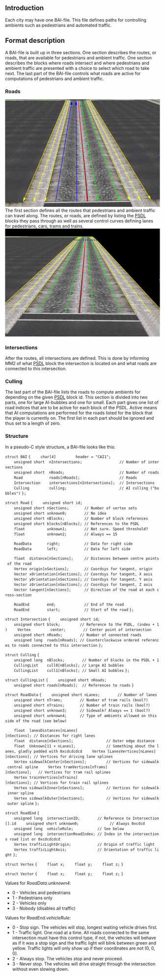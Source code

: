## Introduction

Each city may have one BAI-file. This file defines paths for controlling
ambients such as pedestrians and automated traffic.

## Format description

A BAI-file is built up in three sections. One section describes the
routes, or roads, that are available for pedestrians and ambient
traffic. One section describes the blocks where roads intersect and
where pedestrians and ambient traffic are presented with a choice to
select which road to take next. The last part of the BAI-file controls
what roads are active for computations of pedestrians and ambient
traffic.

### Roads

![Route.jpg](Route.jpg "Route.jpg") The first section defines all the
routes that pedestrians and ambient traffic can travel along. The
routes, or roads, are defined by listing the [PSDL](PSDL "wikilink")
blocks they pass through as well as several control curves defining
lanes for pedestrians, cars, trams and trains.
![Route-oneway.jpg](Route-oneway.jpg "Route-oneway.jpg")

### Intersections

After the routes, all intersections are defined. This is done by
informing MM2 of what [PSDL](PSDL "wikilink") block the intersection is
located on and what roads are connected to this intersection.

### Culling

The last part of the BAI-file lists the roads to compute ambients for
depending on the given [PSDL](PSDL "wikilink") block id. This section is
divided into two parts, one for large AI-bubbles and one for small. Each
part gives one list of road indices that are to be active for each block
of the PSDL. Active means that AI computations are performed for the
roads listed for the block that the player is currently on. The first
list in each part should be ignored and thus set to a length of zero.

### Structure

In a pseudo-C style structure, a BAI-file looks like this:

`struct BAI`
`{`
`    char[4]         header = "CAI1";`
`    unsigned short  nIntersections;                 // Number of intersections`
`    unsigned short  nRoads;                         // Number of roads`
`    Road            roads[nRoads];                  // Roads`
`    Intersection    intersections[nIntersections];  // Intersections`
`    Culling         culling;                        // AI culling ("bubbles")`
`}; `

`struct Road`
`{`
`    unsigned short id;`
`    unsigned short nSections;       // Number of vertex sets`
`    unsigned short unknown0;        // No idea`
`    unsigned short nBlocks;         // Number of block references`
`    unsigned short blocks[nBlocks]; // References to the PSDL`
`    float          unknown1;        // Not sure. Speed threshold?`
`    float          unknown2;        // Always == 15`

`    RoadData       right;           // Data for right side`
`    RoadData       left;            // Data for left side`

`    float  distance[nSections];     // Distances between centre points of the road`
`    Vertex origin[nSections];       // Coordsys for tangent, origin`
`    Vector xOrientation[nSections]; // Coordsys for tangent, X axis`
`    Vector yOrientation[nSections]; // Coordsys for tangent, Y axis`
`    Vector zOrientation[nSections]; // Coordsys for tangent, Z axis`
`    Vector tangent[nSections];      // Direction of the road at each cross-section`

`    RoadEnd        end;             // End of the road`
`    RoadEnd        start;           // Start of the road`
`};`

`struct Intersection`
`{`
`    unsigned short id;`
`    unsigned short block;         // Reference to the PSDL, (index + 1)`
`    Vertex         center;        // Center point of intersection`
`    unsigned short nRoads;        // Number of connected roads`
`    unsigned long  roads[nRoads]; // Counterclockwise ordered references to roads connected to this intersection`
`};`

`struct Culling`
`{`
`    unsigned long  nBlocks;        // Number of blocks in the PSDL + 1`
`    CullingList    cull0[nBlocks]; // Large AI bubbles`
`    CullingList    cull1[nBlocks]; // Small AI bubbles`
`};`

`struct CullingList`
`{`
`    unsigned short nRoads;`
`    unsigned short roads[nRoads];  // References to roads`
`}`

`struct RoadData`
`{`
`    unsigned short nLanes;        // Number of lanes`
`    unsigned short nTrams;        // Number of tram rails (bool?)`
`    unsigned short nTrains;       // Number of train rails (bool?)`
`    unsigned short unknown3;      // Sidewalk? Always == 1 (bool?)`
`    unsigned short unknown4;      // Type of ambients allowed on this side of the road (see below)`

`    float  lanesDistances[nLanes][nSections]; // Distances for right lanes`
`    float  distance[nSections];               // Outer edge distance`
`    float  Unknown[11 + nLanes];              // Something about the lanes, gladly padded with 0xcdcdcdcd`
`    Vertex lLanesVertices[nLanes][nSections]; // Vertices for driving lane splines`
`    Vertex sidewalkCenter[nSections];         // Vertices for sidewalk central spline`
`    Vertex tramVertices[nTrams][nSections];   // Vertices for tram rail splines`
`    Vertex trainVertices[nTrains][nSections]; // Vertices for train rail splines`
`    Vertex sidewalkInner[nSections];          // Vertices for sidewalk inner spline`
`    Vertex sidewalkOuter[nSections];          // Vertices for sidewalk outer spline`
`};`

`struct RoadEnd`
`{`
`    unsigned long  intersectionID;        // Reference to Intersection[].id`
`    unsigned short unknown0;              // Always 0xcdcd`
`    unsigned long  vehicleRule;           // See below`
`    unsigned long  intersectionRoadIndex; // Index in the intersections road list or 0xcdcdcdcd`
`    Vertex trafficLightOrigin;            // Origin of traffic light`
`    Vertex trafficLightAxis;              // Orientation of traffic light`
`};`

`struct Vertex`
`{`
`    float x;`
`    float y;`
`    float z;`
`}`

`struct Vector`
`{`
`    float x;`
`    float y;`
`    float z;`
`}`

Values for *RoadData.unknown4*:

  - 0 - Vehicles and pedestrians
  - 1 - Pedestrians only
  - 2 - Vehicles only
  - 3 - Nobody (disables all traffic)

Values for *RoadEnd.vehicleRule*:

  - 0 - Stop sign. The vehicles will stop, longest waiting vehicle
    drives first.
  - 1 - Traffic light. One road at a time. All roads connected to the
    same intersection must have this control type, if not, the vehicles
    will behave as if it was a stop sign and the traffic light will
    blink between green and yellow. Traffic lights will only show up if
    their coordinates are not (0, 0, 0).
  - 2 - Always stop. The vehicles stop and never proceed.
  - 3 - Never stop. The vehicles will drive straight through the
    intersection without even slowing down.